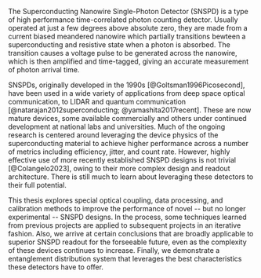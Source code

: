 The Superconducting Nanowire Single-Photon Detector (SNSPD) is a type of high performance time-correlated photon counting detector. Usually operated at just a few degrees above absolute zero, they are made from a current biased meandered nanowire which partially transitions bewteen a superconducting and resistive state when a photon is absorbed. The transition causes a voltage pulse to be generated across the nanowire, which is then amplified and time-tagged, giving an accurate measurement of photon arrival time. 

SNSPDs, originally developed in the 1990s [@Goltsman1996Picosecond], have been used in a wide variety of applications from deep space optical communication, to LIDAR and quantum communication [@natarajan2012superconducting; @yamashita2017recent]. These are now mature devices, some available commercially and others under continued development at national labs and universities. Much of the ongoing research is centered around leveraging the device physics of the superconducting material to achieve higher performance across a number of metrics including efficiency, jitter, and count rate. However, highly effective use of more recently established SNSPD designs is not trivial [@Colangelo2023],  owing to their more complex design and readout architecture. There is still much to learn about leveraging these detectors to their full potential.

This thesis explores special optical coupling, data processing, and calibration methods to improve the performance of novel -- but no longer experimental -- SNSPD designs. In the process, some techniques learned from previous projects are applied to subsequent projects in an iterative fashion. Also, we arrive at certain conclusions that are broadly applicable to superior SNSPD readout for the forseeable future, even as the complexity of these devices continues to increase. Finally, we demonstrate a entanglement distribution system that leverages the best characteristics these detectors have to offer. 
